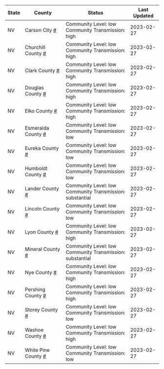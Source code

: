 State | County | Status | Last Updated
--- | --- | --- | --- 
NV | Carson City <a href="#carson_city">#</a> | <a name="carson_city"></a>Community Level: low<br/>Community Transmission: high | 2023-02-27
NV | Churchill County <a href="#churchill_county">#</a> | <a name="churchill_county"></a>Community Level: low<br/>Community Transmission: high | 2023-02-27
NV | Clark County <a href="#clark_county">#</a> | <a name="clark_county"></a>Community Level: low<br/>Community Transmission: high | 2023-02-27
NV | Douglas County <a href="#douglas_county">#</a> | <a name="douglas_county"></a>Community Level: low<br/>Community Transmission: high | 2023-02-27
NV | Elko County <a href="#elko_county">#</a> | <a name="elko_county"></a>Community Level: low<br/>Community Transmission: high | 2023-02-27
NV | Esmeralda County <a href="#esmeralda_county">#</a> | <a name="esmeralda_county"></a>Community Level: low<br/>Community Transmission: low | 2023-02-27
NV | Eureka County <a href="#eureka_county">#</a> | <a name="eureka_county"></a>Community Level: low<br/>Community Transmission: low | 2023-02-27
NV | Humboldt County <a href="#humboldt_county">#</a> | <a name="humboldt_county"></a>Community Level: low<br/>Community Transmission: low | 2023-02-27
NV | Lander County <a href="#lander_county">#</a> | <a name="lander_county"></a>Community Level: low<br/>Community Transmission: substantial | 2023-02-27
NV | Lincoln County <a href="#lincoln_county">#</a> | <a name="lincoln_county"></a>Community Level: low<br/>Community Transmission: low | 2023-02-27
NV | Lyon County <a href="#lyon_county">#</a> | <a name="lyon_county"></a>Community Level: low<br/>Community Transmission: high | 2023-02-27
NV | Mineral County <a href="#mineral_county">#</a> | <a name="mineral_county"></a>Community Level: low<br/>Community Transmission: substantial | 2023-02-27
NV | Nye County <a href="#nye_county">#</a> | <a name="nye_county"></a>Community Level: low<br/>Community Transmission: high | 2023-02-27
NV | Pershing County <a href="#pershing_county">#</a> | <a name="pershing_county"></a>Community Level: low<br/>Community Transmission: high | 2023-02-27
NV | Storey County <a href="#storey_county">#</a> | <a name="storey_county"></a>Community Level: low<br/>Community Transmission: low | 2023-02-27
NV | Washoe County <a href="#washoe_county">#</a> | <a name="washoe_county"></a>Community Level: low<br/>Community Transmission: high | 2023-02-27
NV | White Pine County <a href="#white_pine_county">#</a> | <a name="white_pine_county"></a>Community Level: low<br/>Community Transmission: low | 2023-02-27
